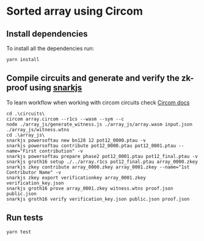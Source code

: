 # Sorted array using Circom

## Install dependencies

To install all the dependencies run:

```
yarn install
```

## Compile circuits and generate and verify the zk-proof using [snarkjs](https://github.com/iden3/snarkjs)

To learn workflow when working with circom circuits check [Circom docs](https://docs.circom.io/getting-started/compiling-circuits/)

```
cd .\circuits\
circom array.circom --r1cs --wasm --sym --c
node ./array_js/generate_witness.js ./array_js/array.wasm input.json ./array_js/witness.wtns
cd .\array_js\
snarkjs powersoftau new bn128 12 pot12_0000.ptau -v
snarkjs powersoftau contribute pot12_0000.ptau pot12_0001.ptau --name="First contribution" -v
snarkjs powersoftau prepare phase2 pot12_0001.ptau pot12_final.ptau -v
snarkjs groth16 setup ./../array.r1cs pot12_final.ptau array_0000.zkey
snarkjs zkey contribute array_0000.zkey array_0001.zkey --name="1st Contributor Name" -v
snarkjs zkey export verificationkey array_0001.zkey verification_key.json
snarkjs groth16 prove array_0001.zkey witness.wtns proof.json public.json
snarkjs groth16 verify verification_key.json public.json proof.json

```

## Run tests

```bash
yarn test
```
